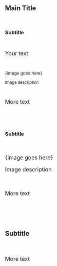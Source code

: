 <h2 class="lia-align-center">&nbsp;</h2>
<h2 class="lia-align-center">Main Title</h2>
<p>&nbsp;</p>
<h3 class="lia-align-center">Subtitle</h3>
<p>&nbsp;</p>
<p><font size="4">Your text</font></p>
<br>
<p><font size="4"><li-image width="489" height="265" alt="alexstev_0-1666962856110.png" align="center" id="166634i3132588137D91773" size="large" resized="true" sourceType="new"></li-image></font>{image goes here}</p>
<p><font size="2">Image description</font></p>
<p>&nbsp;</p>
<p><font size="4">More text</font></p>
<p>&nbsp;</p>
<p>&nbsp;</p>
<h3 class="lia-align-center">Subtitle</h3>
<p><font size="4"More text</font></p>
<p>&nbsp;</p>
<p><font size="4"><li-image width="451" height="304" alt="alexstev_1-1666962856134.png" align="center" id="166635iDBD88B6345179EFF" size="large" resized="true" sourceType="new"></li-image></font>{image goes here}</p>
<p class="lia-align-center">Image description</p>
<p>&nbsp;</p>
<p><font size="4">More text</font></p>
<p>&nbsp;</p>
<p>&nbsp;</p>
<h3 class="lia-align-center">Subtitle</h3>
<p>&nbsp;</p>
<p><font size="4">More text</font></p>

